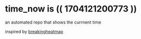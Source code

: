 # time_now is (( 1704121200773 ))

an automated repo that shows the currnent time

inspired by [breakingheatmap](https://github.com/breakingheatmap/breakingheatmap)